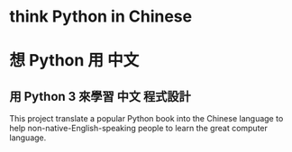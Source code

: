 think Python in Chinese
=======================

想 Python 用 中文
================


用 Python 3 來學習 中文 程式設計
--------------------------------

This project translate a popular Python book 
into the Chinese language
to help non-native-English-speaking people 
to learn the great computer language. 

